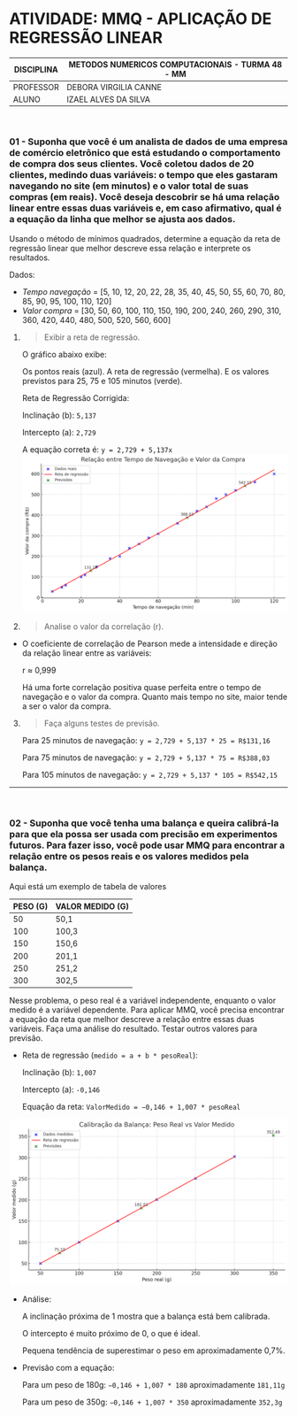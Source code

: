 # ATIVIDADE: MMQ - APLICAÇÃO DE REGRESSÃO LINEAR

| DISCIPLINA  | METODOS NUMERICOS COMPUTACIONAIS - TURMA 48 - MM  |
|-------------|-------------------------------------------------|
| PROFESSOR   | DEBORA VIRGILIA CANNE                          |
| ALUNO       | IZAEL ALVES DA SILVA                            |

<br>

### 01 - Suponha que você é um analista de dados de uma empresa de comércio eletrônico que está estudando o comportamento de compra dos seus clientes. Você coletou dados de 20 clientes, medindo duas variáveis: o tempo que eles gastaram navegando no site (em minutos) e o valor total de suas compras (em reais). Você deseja descobrir se há uma relação linear entre essas duas variáveis e, em caso afirmativo, qual é a equação da linha que melhor se ajusta aos dados.

Usando o método de mínimos quadrados, determine a equação da reta de regressão linear que melhor descreve essa relação e interprete os resultados.

Dados:

- *Tempo navegação* = [5, 10, 12, 20, 22, 28, 35, 40, 45, 50, 55, 60, 70, 80, 85, 90, 95, 100, 110, 120]
- *Valor compra* = [30, 50, 60, 100, 110, 150, 190, 200, 240, 260, 290, 310, 360, 420, 440, 480, 500, 520, 560, 600]

1. > Exibir a reta de regressão.

    O gráfico abaixo exibe:

    Os pontos reais (azul). A reta de regressão (vermelha). E os valores previstos para 25, 75 e 105 minutos (verde).

    Reta de Regressão Corrigida:

    Inclinação (b): `5,137`

    Intercepto (a): `2,729`

    A equação correta é: `y = 2,729 + 5,137x`
​
![p1image](./images/image.png)

2. > Analise o valor da correlação (r).
  
  - O coeficiente de correlação de Pearson mede a intensidade e direção da relação linear entre as variáveis:

    r ≈ 0,999

    Há uma forte correlação positiva quase perfeita entre o tempo de navegação e o valor da compra. Quanto mais tempo no site, maior tende a ser o valor da compra.

3. > Faça alguns testes de previsão.

    Para 25 minutos de navegação: `y = 2,729 + 5,137 * 25 = R$131,16`

    Para 75 minutos de navegação: `y = 2,729 + 5,137 * 75 = R$388,03`

    Para 105 minutos de navegação: `y = 2,729 + 5,137 * 105 = R$542,15`


---

<br>

### 02 - Suponha que você tenha uma balança e queira calibrá-la para que ela possa ser usada com precisão em experimentos futuros. Para fazer isso, você pode usar MMQ para encontrar a relação entre os pesos reais e os valores medidos pela balança.

Aqui está um exemplo de tabela de valores 


| PESO (G) | VALOR MEDIDO (G)       |
|---|---------|
| 50 | 50,1     |
| 100 | 100,3     |
| 150 | 150,6 |
| 200| 201,1  |
| 250 | 251,2 |
| 300 | 302,5 |

Nesse problema, o peso real é a variável independente, enquanto o valor medido é a variável dependente. Para aplicar MMQ, você precisa encontrar a equação da reta que melhor descreve a relação entre essas duas variáveis.
Faça uma análise do resultado. Testar outros valores para previsão.

  - Reta de regressão (`medido = a + b * pesoReal`):
          
    Inclinação (b): `1,007`

    Intercepto (a): `-0,146`

    Equação da reta: `ValorMedido = −0,146 + 1,007 * pesoReal`

![Image](./images/q2.png)

  - Análise:

    A inclinação próxima de 1 mostra que a balança está bem calibrada.

    O intercepto é muito próximo de 0, o que é ideal.

    Pequena tendência de superestimar o peso em aproximadamente 0,7%.


  - Previsão com a equação:
  
    Para um peso de 180g: `−0,146 + 1,007 * 180` aproximadamente `181,11g`
    
    Para um peso de 350g: `−0,146 + 1,007 * 350` aproximadamente `352,3g`